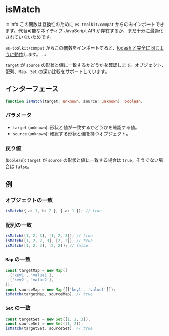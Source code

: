 # isMatch

::: info
この関数は互換性のために `es-toolkit/compat` からのみインポートできます。代替可能なネイティブ JavaScript API が存在するか、まだ十分に最適化されていないためです。

`es-toolkit/compat` からこの関数をインポートすると、[lodash と完全に同じように動作](../../../compatibility.md)します。
:::

`target` が `source` の形状と値に一致するかどうかを確認します。オブジェクト、配列、`Map`、`Set` の深い比較をサポートしています。

## インターフェース

```typescript
function isMatch(target: unknown, source: unknown): boolean;
```

### パラメータ

- `target` (`unknown`): 形状と値が一致するかどうかを確認する値。
- `source` (`unknown`): 確認する形状と値を持つオブジェクト。

### 戻り値

(`boolean`): `target` が `source` の形状と値に一致する場合は `true`。そうでない場合は `false`。

## 例

### オブジェクトの一致

```typescript
isMatch({ a: 1, b: 2 }, { a: 1 }); // true
```

### 配列の一致

```typescript
isMatch([1, 2, 3], [1, 2, 3]); // true
isMatch([1, 2, 2, 3], [2, 2]); // true
isMatch([1, 2, 3], [2, 2]); // false
```

### `Map` の一致

```typescript
const targetMap = new Map([
  ['key1', 'value1'],
  ['key2', 'value2'],
]);
const sourceMap = new Map([['key1', 'value1']]);
isMatch(targetMap, sourceMap); // true
```

### `Set` の一致

```javascript
const targetSet = new Set([1, 2, 3]);
const sourceSet = new Set([1, 2]);
isMatch(targetSet, sourceSet); // true
```
